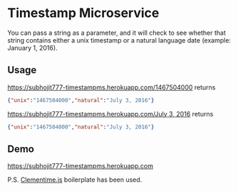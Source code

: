 # Timestamp Microservice
You can pass a string as a parameter, and it will check to see whether that string contains either a unix timestamp or a natural language date (example: January 1, 2016).

## Usage
https://subhojit777-timestampms.herokuapp.com/1467504000 returns
```json
{"unix":"1467504000","natural":"July 3, 2016"}
```

[https://subhojit777-timestampms.herokuapp.com/July 3, 2016](https://subhojit777-timestampms.herokuapp.com/July%203,%202016) returns
```json
{"unix":"1467504000","natural":"July 3, 2016"}
```

## Demo
https://subhojit777-timestampms.herokuapp.com

P.S. [Clementime.js](http://www.clementinejs.com) boilerplate has been used.
